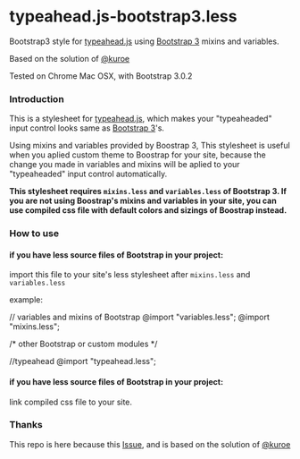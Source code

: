 typeahead.js-bootstrap3.less
===========================

Bootstrap3 style for [typeahead.js](https://github.com/twitter/typeahead.js) using [Bootstrap 3](https://github.com/twbs/bootstrap/) mixins and variables.

Based on the solution of [@kuroe](https://github.com/kuroe)

Tested on Chrome Mac OSX, with Bootstrap 3.0.2

### Introduction

This is a stylesheet for [typeahead.js](https://github.com/twitter/typeahead.js), which makes your "typeaheaded" input control looks same as [Bootstrap 3](https://github.com/twbs/bootstrap/)'s.

Using mixins and variables provided by Boostrap 3, This stylesheet is useful when you aplied custom theme to Boostrap for your site, because the change you made in variables and mixins will be aplied to your "typeaheaded" input control automatically.

**This stylesheet requires `mixins.less` and `variables.less` of Bootstrap 3. If you are not using Boostrap's mixins and variables in your site, you can use compiled css file with default colors and sizings of Boostrap instead.**

### How to use

#### if you have less source files of Bootstrap in your project:

import this file to your site's less stylesheet after `mixins.less` and `variables.less`

example:

  // variables and mixins of Bootstrap
  @import "variables.less";
  @import "mixins.less";

  /* other Bootstrap or custom modules */

  //typeahead
  @import "typeahead.less";

#### if you have less source files of Bootstrap in your project:

  link compiled css file to your site.

### Thanks

This repo is here because this [Issue](https://github.com/twitter/typeahead.js/issues/378), and is based on the solution of [@kuroe](http://jsfiddle.net/kuroe/qrtua/14/)